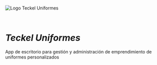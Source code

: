 
#
![Logo Teckel Uniformes](assets/image/TECKELLOGO_relieve.png)

</br>

# *Teckel Uniformes*

App de escritorio para gestión y administración de emprendimiento de uniformes personalizados
#